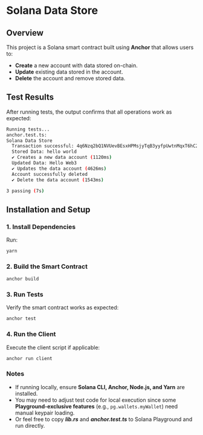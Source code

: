 # Solana Data Store

## Overview

This project is a Solana smart contract built using **Anchor** that allows users to:

- **Create** a new account with data stored on-chain.
- **Update** existing data stored in the account.
- **Delete** the account and remove stored data.


## Test Results

After running tests, the output confirms that all operations work as expected:

```sh
Running tests...
anchor.test.ts:
Solana Data Store
  Transaction successful: 4q6Nzq2bQ1NVUevBEsxHPMsjyTqB3yyfpUwtnMqxT6hC22ktGRLWaaG23JWGr1tzYaUonDgxEJX8z9V2UdeVUkL
  Stored Data: hello world
  ✔ Creates a new data account (1120ms)
  Updated Data: Hello Web3
  ✔ Updates the data account (4626ms)
  Account successfully deleted
  ✔ Delete the data account (1543ms)

3 passing (7s)
```

## Installation and Setup

### 1. Install Dependencies

Run:

```sh
yarn
```

### 2. Build the Smart Contract

```sh
anchor build
```

### 3. Run Tests

Verify the smart contract works as expected:

```sh
anchor test
```

### 4. Run the Client

Execute the client script if applicable:

```sh
anchor run client
```

### Notes

- If running locally, ensure **Solana CLI, Anchor, Node.js, and Yarn** are installed.
- You may need to adjust test code for local execution since some **Playground-exclusive features** (e.g., `pg.wallets.myWallet`) need manual keypair loading.
- Or feel free to copy ***lib.rs*** and ***anchor.test.ts*** to Solana Playground and run directly.



